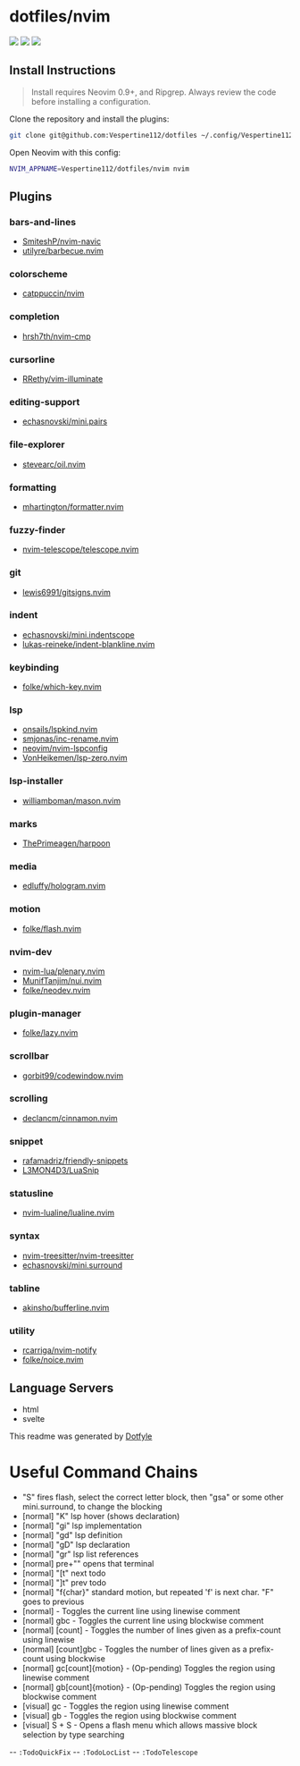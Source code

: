 # dotfiles/nvim

<a href="https://dotfyle.com/Vespertine112/dotfiles-nvim"><img src="https://dotfyle.com/Vespertine112/dotfiles-nvim/badges/plugins?style=flat" /></a>
<a href="https://dotfyle.com/Vespertine112/dotfiles-nvim"><img src="https://dotfyle.com/Vespertine112/dotfiles-nvim/badges/leaderkey?style=flat" /></a>
<a href="https://dotfyle.com/Vespertine112/dotfiles-nvim"><img src="https://dotfyle.com/Vespertine112/dotfiles-nvim/badges/plugin-manager?style=flat" /></a>

## Install Instructions

> Install requires Neovim 0.9+, and Ripgrep. Always review the code before installing a configuration.

Clone the repository and install the plugins:

```sh
git clone git@github.com:Vespertine112/dotfiles ~/.config/Vespertine112/dotfiles
```

Open Neovim with this config:

```sh
NVIM_APPNAME=Vespertine112/dotfiles/nvim nvim
```

## Plugins

### bars-and-lines

-   [SmiteshP/nvim-navic](https://dotfyle.com/plugins/SmiteshP/nvim-navic)
-   [utilyre/barbecue.nvim](https://dotfyle.com/plugins/utilyre/barbecue.nvim)

### colorscheme

-   [catppuccin/nvim](https://dotfyle.com/plugins/catppuccin/nvim)

### completion

-   [hrsh7th/nvim-cmp](https://dotfyle.com/plugins/hrsh7th/nvim-cmp)

### cursorline

-   [RRethy/vim-illuminate](https://dotfyle.com/plugins/RRethy/vim-illuminate)

### editing-support

-   [echasnovski/mini.pairs](https://dotfyle.com/plugins/echasnovski/mini.pairs)

### file-explorer

-   [stevearc/oil.nvim](https://dotfyle.com/plugins/stevearc/oil.nvim)

### formatting

-   [mhartington/formatter.nvim](https://dotfyle.com/plugins/mhartington/formatter.nvim)

### fuzzy-finder

-   [nvim-telescope/telescope.nvim](https://dotfyle.com/plugins/nvim-telescope/telescope.nvim)

### git

-   [lewis6991/gitsigns.nvim](https://dotfyle.com/plugins/lewis6991/gitsigns.nvim)

### indent

-   [echasnovski/mini.indentscope](https://dotfyle.com/plugins/echasnovski/mini.indentscope)
-   [lukas-reineke/indent-blankline.nvim](https://dotfyle.com/plugins/lukas-reineke/indent-blankline.nvim)

### keybinding

-   [folke/which-key.nvim](https://dotfyle.com/plugins/folke/which-key.nvim)

### lsp

-   [onsails/lspkind.nvim](https://dotfyle.com/plugins/onsails/lspkind.nvim)
-   [smjonas/inc-rename.nvim](https://dotfyle.com/plugins/smjonas/inc-rename.nvim)
-   [neovim/nvim-lspconfig](https://dotfyle.com/plugins/neovim/nvim-lspconfig)
-   [VonHeikemen/lsp-zero.nvim](https://dotfyle.com/plugins/VonHeikemen/lsp-zero.nvim)

### lsp-installer

-   [williamboman/mason.nvim](https://dotfyle.com/plugins/williamboman/mason.nvim)

### marks

-   [ThePrimeagen/harpoon](https://dotfyle.com/plugins/ThePrimeagen/harpoon)

### media

-   [edluffy/hologram.nvim](https://dotfyle.com/plugins/edluffy/hologram.nvim)

### motion

-   [folke/flash.nvim](https://dotfyle.com/plugins/folke/flash.nvim)

### nvim-dev

-   [nvim-lua/plenary.nvim](https://dotfyle.com/plugins/nvim-lua/plenary.nvim)
-   [MunifTanjim/nui.nvim](https://dotfyle.com/plugins/MunifTanjim/nui.nvim)
-   [folke/neodev.nvim](https://dotfyle.com/plugins/folke/neodev.nvim)

### plugin-manager

-   [folke/lazy.nvim](https://dotfyle.com/plugins/folke/lazy.nvim)

### scrollbar

-   [gorbit99/codewindow.nvim](https://dotfyle.com/plugins/gorbit99/codewindow.nvim)

### scrolling

-   [declancm/cinnamon.nvim](https://dotfyle.com/plugins/declancm/cinnamon.nvim)

### snippet

-   [rafamadriz/friendly-snippets](https://dotfyle.com/plugins/rafamadriz/friendly-snippets)
-   [L3MON4D3/LuaSnip](https://dotfyle.com/plugins/L3MON4D3/LuaSnip)

### statusline

-   [nvim-lualine/lualine.nvim](https://dotfyle.com/plugins/nvim-lualine/lualine.nvim)

### syntax

-   [nvim-treesitter/nvim-treesitter](https://dotfyle.com/plugins/nvim-treesitter/nvim-treesitter)
-   [echasnovski/mini.surround](https://dotfyle.com/plugins/echasnovski/mini.surround)

### tabline

-   [akinsho/bufferline.nvim](https://dotfyle.com/plugins/akinsho/bufferline.nvim)

### utility

-   [rcarriga/nvim-notify](https://dotfyle.com/plugins/rcarriga/nvim-notify)
-   [folke/noice.nvim](https://dotfyle.com/plugins/folke/noice.nvim)

## Language Servers

-   html
-   svelte

This readme was generated by [Dotfyle](https://dotfyle.com)

# Useful Command Chains

-   "S" fires flash, select the correct letter block, then "gsa" or some other
    mini.surround, to change the blocking
-   [normal] "K" lsp hover (shows declaration)
-   [normal] "gi" lsp implementation
-   [normal] "gd" lsp definition
-   [normal] "gD" lsp declaration
-   [normal] "gr" lsp list references
-   [normal] pre+"<C-j>" opens that terminal
-   [normal] "[t" next todo
-   [normal] "]t" prev todo
-   [normal] "f{char}" standard motion, but repeated 'f' is next char. "F" goes to previous
-   [normal] <C-/> - Toggles the current line using linewise comment
-   [normal] gbc - Toggles the current line using blockwise comment
-   [normal] [count]<C-/> - Toggles the number of lines given as a prefix-count using linewise
-   [normal] [count]gbc - Toggles the number of lines given as a prefix-count using blockwise
-   [normal] gc[count]{motion} - (Op-pending) Toggles the region using linewise comment
-   [normal] gb[count]{motion} - (Op-pending) Toggles the region using blockwise comment
-   [visual] gc - Toggles the region using linewise comment
-   [visual] gb - Toggles the region using blockwise comment
-   [visual] S + <leader>S - Opens a flash menu which allows massive block
    selection by type searching

-- `:TodoQuickFix`
-- `:TodoLocList`
-- `:TodoTelescope`
